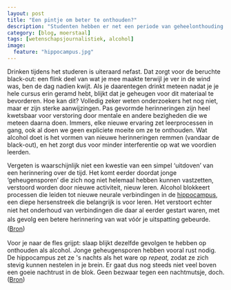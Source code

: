 ```yaml
---
layout: post
title: "Een pintje om beter te onthouden?"
description: "Studenten hebben er net een periode van geheelonthouding op zitten. Alcohol in de blok is uit den boze, zo gaat het. Gek genoeg ligt dat ietsje anders."
category: [blog, moerstaal]
tags: [wetenschapsjournalistiek, alcohol]
image:
  feature: "hippocampus.jpg"
---
```





Drinken tijdens het studeren is uiteraard nefast. Dat zorgt voor de beruchte black-out: een flink deel van wat je mee maakte terwijl je ver in de wind was, ben de dag nadien kwijt. Als je daarentegen drinkt meteen nadat je je hele cursus erin geramd hebt, blijkt dat je geheugen voor dit materiaal te bevorderen. Hoe kan dit? Volledig zeker weten onderzoekers het nog niet, maar er zijn sterke aanwijzingen. Pas gevormde herinneringen zijn heel kwetsbaar voor verstoring door mentale en andere bezigheden die we meteen daarna doen. Immers, elke nieuwe ervaring zet leerprocessen in gang, ook al doen we geen expliciete moeite om ze te onthouden. Wat alcohol doet is het vormen van nieuwe herinneringen remmen (vandaar de black-out), en het zorgt dus voor minder interferentie op wat we voordien leerden.

Vergeten is waarschijnlijk niet een kwestie van een simpel ‘uitdoven’ van een herinnering over de tijd. Het komt eerder doordat jonge ‘geheugensporen’ die zich nog niet helemaal hebben kunnen vastzetten, verstoord worden door nieuwe activiteit, nieuw leren. Alcohol blokkeert processen die leiden tot nieuwe neurale verbindingen in de <a href="http://nl.wikipedia.org/wiki/Hippocampus_hersenen">hippocampus</a>, een diepe hersenstreek die belangrijk is voor leren. Het verstoort echter niet <span style="line-height: 1.538em;">het onderhoud van verbindingen die daar al eerder gestart </span><span style="line-height: 1.538em;">waren, met als gevolg een betere herinnering van wat vóór je uitspatting gebeurde. (<a href="http://www2.psychology.uiowa.edu/faculty/hollingworth/prosem/Wixted-2005-A%20theory%20about%20why%20w.pdf">Bron</a>)</span>

Voor je naar de fles grijpt: slaap blijkt dezelfde gevolgen te hebben op onthouden als alcohol. Jonge geheugensporen hebben vooral rust nodig. De hippocampus zet ze 's nachts als het ware op <em>repeat,</em> zodat ze zich stevig kunnen nestelen in je brein. Er gaat dus nog steeds niet veel boven een goeie nachtrust in de blok. Geen bezwaar tegen een nachtmutsje, doch. (<a href="http://www.its.caltech.edu/~bi250c/papers/Wilson%201996.pdf">Bron</a>)
